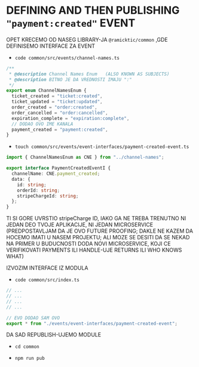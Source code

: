 # DEFINING AND THEN PUBLISHING `"payment:created"` EVENT

OPET KRECEMO OD NASEG LIBRARY-JA `@ramicktic/common` ,GDE DEFINISEMO INTERFACE ZA EVENT

- `code common/src/events/channel-names.ts`

```ts
/**
 * @description Channel Names Enum   (ALSO KNOWN AS SUBJECTS)
 * @description BITNO JE DA VREDNOSTI IMAJU ":"
 */
export enum ChannelNamesEnum {
  ticket_created = "ticket:created",
  ticket_updated = "ticket:updated",
  order_created = "order:created",
  order_cancelled = "order:cancelled",
  expiration_complete = "expiration:complete",
  // DODAO OVO IME KANALA
  payment_created = "payment:created",
}
```

- `touch common/src/events/event-interfaces/payment-created-event.ts`

```ts
import { ChannelNamesEnum as CNE } from "../channel-names";

export interface PaymentCreatedEventI {
  channelName: CNE.payment_created;
  data: {
    id: string;
    orderId: string;
    stripeChargeId: string;
  };
}

```

TI SI GORE UVRSTIO stripeCharge ID, IAKO GA NE TREBA TRENUTNO NI JEDAN DEO TVOJE APLIKACIJE, NI JEDAN MICROSERVICE (PREDPOSTAVLJAM DA JE OVO FUTURE PROOFING; DAKLE NE KAZEM DA HOCEMO IMATI U NASEM PROJEKTU; ALI MOZE SE DESITI DA SE NEKAD NA PRIMER U BUDUCNOSTI DODA NOVI MICROSERVICE, KOJI CE VERIFIKOVATI PAYMENTS ILI HANDLE-UJE RETURNS ILI WHO KNOWS WHAT)

IZVOZIM INTERFACE IZ MODULA

- `code common/src/index.ts`

```ts
// ...
// ...
// ...
// ...

// EVO DODAO SAM OVO
export * from "./events/event-interfaces/payment-created-event";
```

DA SAD REPUBLISH-UJEMO MODULE

- `cd common`

- `npm run pub`
